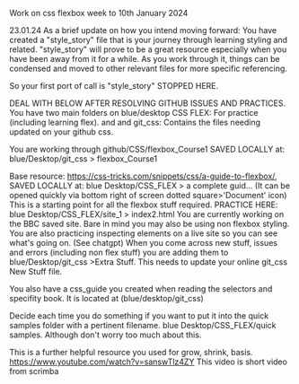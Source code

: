 Work on css flexbox week to 10th January 2024

23.01.24
As a brief update on how you intend moving forward:
You have created a "style_story" file that is your journey through learning styling and related. "style_story" will prove to be a great resource especially when you have been away from it for a while. As you work through it, things can be condensed and moved to other relevant files for more specific referencing.

So your first port of call is "style_story" STOPPED HERE.




 



DEAL WITH BELOW AFTER RESOLVING GITHUB ISSUES AND PRACTICES.
You have two main folders on blue/desktop
CSS FLEX:  For practice (including learning flex).
and
and git_css: Contains the files needing updated on your github css.


You are working through github/CSS/flexbox_Course1  SAVED LOCALLY at:  blue/Desktop/git_css > flexbox_Course1



Base resource: https://css-tricks.com/snippets/css/a-guide-to-flexbox/, 
SAVED LOCALLY at: blue Desktop/CSS_FLEX > a complete guid... 
(It can be opened quickly via bottom right of screen dotted square>'Document' icon)
This is a starting point for all the flexbox stuff required.
PRACTICE HERE: 
blue Desktop/CSS_FLEX/site_1 > index2.html  You are currently working on the BBC saved site.
Bare in mind you may also be using non flexbox styling.
You are also practicing inspecting elements on a live site so you can see what's going on. (See chatgpt)
When you come across new stuff, issues and errors (including non flex stuff) you are adding them to blue/Desktop/git_css >Extra Stuff.
This needs to update your online git_css New Stuff file.


You also have a css_guide you created when reading the selectors and specifity book. It is located at (blue/desktop/git_css)






Decide each time you do something if you want to put it into the quick samples folder with a pertinent filename. 
blue Desktop/CSS_FLEX/quick samples. Although don't worry too much about this. 





This is a further helpful resource you used for grow, shrink, basis.
https://www.youtube.com/watch?v=sanswTlz4ZY This video is short video from scrimba 



